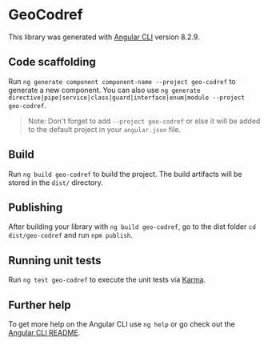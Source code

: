 # GeoCodref

This library was generated with [Angular CLI](https://github.com/angular/angular-cli) version 8.2.9.

## Code scaffolding

Run `ng generate component component-name --project geo-codref` to generate a new component. You can also use `ng generate directive|pipe|service|class|guard|interface|enum|module --project geo-codref`.
> Note: Don't forget to add `--project geo-codref` or else it will be added to the default project in your `angular.json` file. 

## Build

Run `ng build geo-codref` to build the project. The build artifacts will be stored in the `dist/` directory.

## Publishing

After building your library with `ng build geo-codref`, go to the dist folder `cd dist/geo-codref` and run `npm publish`.

## Running unit tests

Run `ng test geo-codref` to execute the unit tests via [Karma](https://karma-runner.github.io).

## Further help

To get more help on the Angular CLI use `ng help` or go check out the [Angular CLI README](https://github.com/angular/angular-cli/blob/master/README.md).
